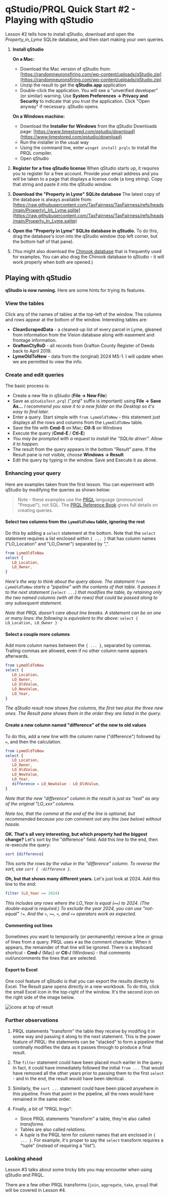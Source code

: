 # qStudio/PRQL Quick Start #2 - Playing with qStudio

Lesson #2 tells how to install qStudio,
download and open the _Property\_in\_Lyme_ SQLite database,
and then start making your own queries.

1. **Install qStudio**

   **On a Mac:**

   * Download the Mac version of qStudio from:
    [https://randomneuronsfiring.com/wp-content/uploads/qStudio.zip](https://randomneuronsfiring.com/wp-content/uploads/qStudio.zip)
   * Unzip the result to get the **qStudio.app** application
   * Double-click the application.
    You will see a "unverified developer" (or similar) warning.
    Use **System Preferences -> Privacy and Security** to
    indicate that you trust the application.
    Click "Open anyway" if necessary. qStudio opens.

   **On a Windows machine:**

   * Download the **Installer for Windows** from the
    qStudio Downloads page:
    [https://www.timestored.com/qstudio/download](https://www.timestored.com/qstudio/download)
   * Run the installer in the usual way
   * Using the command line, enter `winget install prqlc`
    to install the PRQL compiler.
   * Open qStudio

2. **Register for a free qStudio license**
  When qStudio starts up, it requires you to register for
  a free account.
  Provide your email address and you will be taken to a page
  that displays a license code (a long string).
  Copy that string and paste it into the qStudio window.

3. **Download the "Property in Lyme" SQLite database**
  The latest copy of the database is always available from:
  [https://raw.githubusercontent.com/TaxFairness/TaxFairness/refs/heads/main/Property\_In\_Lyme.sqlite](https://raw.githubusercontent.com/TaxFairness/TaxFairness/refs/heads/main/Property_In_Lyme.sqlite)
  
4. **Open the "Property in Lyme" SQLite database in qStudio.**
   To do this, drag the database's icon into the qStudio window
   (top left corner, but the bottom half of that pane).

5. (You might also download the
  [Chinook database](https://github.com/lerocha/chinook-database/releases/download/v1.4.5/Chinook_Sqlite.sqlite)
  that is frequently used for examples.
  You can also drag the Chinook database to qStudio -
  it will work properly when both are opened.)
  
## Playing with qStudio

**qStudio is now running.**
Here are some hints for trying its features.

### View the tables

Click any of the names of tables
at the top-left of the window.
The columns and rows appear at the bottom of the window.
Interesting tables are:

* **CleanScrapedData** - a cleaned-up list of every parcel
  in Lyme, gleaned from information
  from the Vision database along with easement
  and frontage information.
* **GraftonCtyRoD** - all records from Grafton County
  Register of Deeds back to April 2019.
* **LymeOldToNew** - data from the (original) 2024 MS-1.
  I will update when we are permitted to view the info.

### Create and edit queries

The basic process is:

* Create a new file in qStudio (**File -> New File**)
* Save as `qStudioTest.prql` (".prql" suffix is important)
  using **File -> Save As...**
  _I recommend you save it to a new folder on the Desktop
  so it's easy to find later._
* Enter a query. Start simple with `from LymeOldToNew` -
  this statement just displays all the
  rows and columns from the `LymeOldToNew` table.
* Save the file with **Cmd-S** on Mac; **Ctl-S** on Windows
* Execute the query (**Cmd-E** / **Ctl-E**)
* _You may be prompted with a request to install the
  "SQLite driver". Allow it to happen._
* The result from the query appears in the bottom "Result" pane.
  If the Result pane is not visible,
  choose **Windows -> Result**
* Edit the query by typing in the window.
  Save and Execute it as above.

### Enhancing your query

Here are examples taken from the first lesson.
You can experiment with qStudio by modifying the
queries as shown below:

> Note - these examples use the [PRQL](https://prql-lang.org)
> language (pronounced "Prequel"), not SQL.
> The
> [PRQL Reference Book](https://prql-lang.org/book/)
> gives full details on creating queries.

#### Select two columns from the `LymeOldToNew` table, ignoring the rest

Do this by adding a `select` statement at the bottom.
Note that the `select` statement requires a list
enclosed within `{ ... }` that has column names
("LO\_Location" and "LO\_Owner") separated by ",".

```elm
from LymeOldToNew
select {
   LO_Location,
   LO_Owner,
}
```

_Here's the way to think about the query above.
The statement `from LymeOldToNew` starts a "pipeline"
with the contents of that table.
It passes it to the next statement (`select ...`)
that modifies the table,
by retaining only the two named columns (with all the rows)
that could be passed along to any subsequent statement._

_Note that PRQL doesn't care about line breaks.
A statement can be on one or many lines:
the following is equivalent to the above:_
`select { LO_Location, LO_Owner }`

#### Select a couple more columns

Add more column names between the `{ ... }`, separated by commas.
Trailing commas are allowed, even if no other column name
appears afterwards.

```elm
from LymeOldToNew
select {
   LO_Location,
   LO_Owner,
   LO_OldValue,
   LO_NewValue,
   LO_Year,
}
```

_The qStudio result now shows five columns,
the first two plus the three new ones.
The Result pane shows them in the order they are listed
in the query._

#### Create a new column named "difference" of the new to old values

To do this, add a new line with the column name ("difference")
followed by `=`, and then the calculation.

```elm
from LymeOldToNew
select {
   LO_Location,
   LO_Owner,
   LO_OldValue,
   LO_NewValue,
   LO_Year,
   difference = LO_NewValue - LO_OldValue,
}
```

_Note that the new "difference" column in the result is
just as "real" as any of the original "LO\_xxx" columns._

_Note too, that the comma at the end of the line
is optional, but recommended because
you can comment out any line (see below) without hassle._

**OK. That's all very interesting, but which property had the biggest change?**
Let's sort by the "difference" field.
Add this line to the end, then re-execute the query:

```elm
sort {difference}
```

_This sorts the rows by the value in the "difference" column.
To reverse the sort, use `sort { -difference }`._

**Oh, but that shows many different years.**
Let's just look at 2024. Add this line to the end:

```elm
filter (LO_Year == 2024)
```

_This includes any rows where the LO\_Year is equal (`==`) to 2024.
(The double-equal is required.)
To exclude the year 2024, you can use "not-equal" `!=`.
And the `>`, `>=`, `<`, and `<=` operators work as expected._

#### Commenting out lines

Sometimes you want to temporarily (or permanently)
remove a line or group of lines from a query.
PRQL uses `#` as the comment character.
When it appears, the remainder of that line will be ignored.
There is a keyboard shortcut -
**Cmd-/** (Mac) or **Ctl-/** (Windows) -
that comments out/uncomments the lines that are selected.

#### Export to Excel

One cool feature of qStudio is that you can export
the results directly to Excel.
The Result pane opens directly in a new workbook.
To do this, click the small Excel icon in the
top-right of the window.
It's the second icon on the right side of the image below.

![icons at top of result](./media/icons-in-result-window.png)

### Further observations

1. PRQL statements "transform" the table they receive
  by modifing it in some way and passing it along to
  the next statement.
  This is the power feature of PRQL: the statements can be
  "stacked" to form a pipeline that continally modifies the
  data as it passes through to produce a final result.

2. The `filter` statement 
  could have been placed much earlier in the query.
  In fact, it could have immediately followed the
  initial `from ...`
  That would have removed all the other years prior
  to passing them to the first `select` - and in the end,
  the result would have been identical.

3. Similarly, the `sort ...` statement could have been placed
  anywhere in this pipeline.
  From that point in the pipeline,
  all the rows would have remained in the same order.

4. Finally, a bit of "PRQL lingo":

   * Since PRQL statements "transform" a table, they're
     also called _transforms_.
   * Tables are also called _relations_.
   * A _tuple_ is the PRQL term for column names that are
     enclosed in `{ ... }`.
     For example, it's proper to say the `select` transform
     requires a "tuple" (instead of requiring a "list").

### Looking ahead

Lesson #3 talks about some tricky bits you may encounter when
using qStudio and PRQL.

There are a few other PRQL transforms
(`join`, `aggregate`, `take`, `group`) that will be covered
in Lesson #4.
